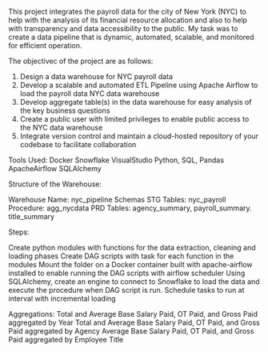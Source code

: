 This project integrates the payroll data for the city of New York (NYC) to help with the analysis of its financial resource allocation and also to help with transparency and data accessibility to the public. My task was to create a data pipeline that is dynamic, automated, scalable, and monitored for efficient operation.

The objectivec of the project are as follows:
1. Design a data warehouse for NYC payroll data
2. Develop a scalable and automated ETL Pipeline using Apache Airflow to load the payroll data NYC data warehouse
3. Develop aggregate table(s) in the data warehouse for easy analysis of the key business questions
4. Create a public user with limited privileges to enable public access to the NYC data warehouse
5. Integrate version control and maintain a cloud-hosted repository of your codebase to facilitate collaboration

Tools Used:
Docker
Snowflake
VisualStudio
Python, SQL, Pandas
ApacheAirflow
SQLAlchemy

Structure of the Warehouse:

Warehouse Name: nyc_pipeline
Schemas
STG
  Tables: nyc_payroll
  Procedure: agg_nycdata
PRD
  Tables: agency_summary, payroll_summary. title_summary

Steps:

Create python modules with functions for the data extraction, cleaning and loading phases
Create DAG scripts with task for each function in the modules
Mount the folder on a Docker container built with apache-airflow installed to enable running the DAG scripts with airflow scheduler
Using SQLAlchemy, create an engine to connect to Snowflake to load the data and execute the procedure when DAG script is run.
Schedule tasks to run at interval with incremental loading

Aggregations: Total and Average Base Salary Paid, OT Paid, and Gross Paid aggregated by Year
	        Total and Average Base Salary Paid, OT Paid, and Gross Paid aggregated by Agency
	         Average Base Salary Paid, OT Paid, and Gross Paid aggregated by Employee Title

